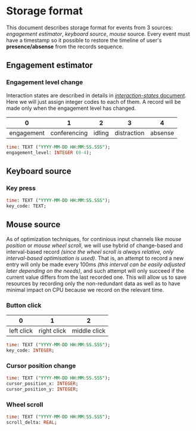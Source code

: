 # Storage format

This document describes storage format for events from 3 sources: _engagement estimator_, _keyboard source_, _mouse_ source. Every event must have a timestamp so it possible to restore the timeline of user's **presence/absense** from the records sequence.

## Engagement estimator

### Engagement level change

Interaction states are described in details in [_interaction-states_ document](interaction-states.md). Here we will just assign integer codes to each of them. A record will be made only when the engagement level has changed.

| 0          | 1            | 2      | 3           | 4       |
| ---------- | ------------ | ------ | ----------- | ------- |
| engagement | conferencing | idling | distraction | absense |

```SQL
time: TEXT ("YYYY-MM-DD HH:MM:SS.SSS");
engagement_level: INTEGER (0-4);
```

## Keyboard source

### Key press

```SQL
time: TEXT ("YYYY-MM-DD HH:MM:SS.SSS");
key_code: TEXT;
```

## Mouse source

As of optimization techniques, for continious input channels like _mouse position_ or _mouse wheel scroll_, we will use hybrid of change-based and interval-based record *(since the wheel scroll is always relative, only interval-based optimisation is used)*. That is, an attempt to record a new entry will only be made every 100ms *(this interval can be easily adjusted later depending on the needs)*, and such attempt will only succeed if the current value differs from the last recorded one. This will allow us to save resources by recording only the non-redundant data as well as to have minimal impact on CPU because we record on the relevant time.

### Button click

| 0          | 1           | 2            |
| ---------- | ----------- | ------------ |
| left click | right click | middle click |

```SQL
time: TEXT ("YYYY-MM-DD HH:MM:SS.SSS");
key_code: INTEGER;
```

### Cursor position change

```SQL
time: TEXT ("YYYY-MM-DD HH:MM:SS.SSS");
cursor_position_x: INTEGER;
cursor_position_y: INTEGER;
```

### Wheel scroll

```SQL
time: TEXT ("YYYY-MM-DD HH:MM:SS.SSS");
scroll_delta: REAL;
```
